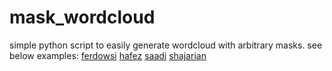 # mask_wordcloud

simple python script to easily generate wordcloud with arbitrary masks.
see below examples:
[ferdowsi](images/ferdowsi_cividis.png)
[hafez](images/hafez.png)
[saadi](images/saadi_word.png)
[shajarian](images/shajarian.png)


